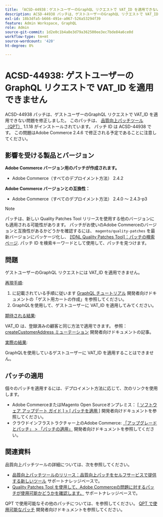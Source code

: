```yaml
---
title: 「ACSD-44938：ゲストユーザーのGraphQL リクエストで VAT_ID を適用できない」
description: ACSD-44938 パッチは、ゲストユーザーのGraphQL リクエストで VAT_ID を適用できない問題を修正しました。 このパッチは、[Quality Patches Tool （QPT） ] （/help/announcements/adobe-commerce-announcements/magento-quality-patches-released-new-tool-to-self-serve-quality-patches.md） 1.1.18 がインストールされている場合に利用できます。 パッチ ID は ACSD-44938 です。 この問題はAdobe Commerce 2.4.6 で修正される予定であることに注意してください。
exl-id: 18b3dfa5-b666-491e-a067-526a53294f39
feature: Admin Workspace, GraphQL
role: Admin
source-git-commit: 1d2e0c1b4a8e3d79a362500ee3ec7bde84a6ce0d
workflow-type: tm+mt
source-wordcount: '420'
ht-degree: 0%

---
```


# ACSD-44938: ゲストユーザーのGraphQL リクエストで VAT_ID を適用できません

ACSD-44938 パッチは、ゲストユーザーのGraphQL リクエストで VAT_ID を適用できない問題を修正しました。 このパッチは、 [品質向上パッチツール（QPT）](/help/announcements/adobe-commerce-announcements/magento-quality-patches-released-new-tool-to-self-serve-quality-patches.md) 1.1.18 がインストールされています。 パッチ ID は ACSD-44938 です。 この問題はAdobe Commerce 2.4.6 で修正される予定であることに注意してください。

## 影響を受ける製品とバージョン

**Adobe Commerce バージョン用のパッチが作成されます。**

* Adobe Commerce（すべてのデプロイメント方法） 2.4.2

**Adobe Commerce バージョンとの互換性：**

* Adobe Commerce（すべてのデプロイメント方法） 2.4.0 ～ 2.4.3-p3

>[!NOTE]
>
>パッチは、新しい Quality Patches Tool リリースを使用する他のバージョンにも適用される可能性があります。 パッチがお使いのAdobe Commerceのバージョンと互換性があるかどうかを確認するには、 `magento/quality-patches` を最新バージョンにパッケージ化し、 [[!DNL Quality Patches Tool]：パッチの検索ページ](https://devdocs.magento.com/quality-patches/tool.html#patch-grid). パッチ ID を検索キーワードとして使用して、パッチを見つけます。

## 問題

ゲストユーザーのGraphQL リクエストには VAT_ID を適用できません。

<u>再現手順</u>:

1. に記載されている手順に従います [GraphQL チュートリアル](https://devdocs.magento.com/guides/v2.4/graphql/tutorials/checkout/checkout-shopping-cart.html) 開発者向けドキュメントの「ゲスト用カートの作成」を参照してください。
1. GraphQLを使用して、ゲストユーザーに VAT_ID を適用してみてください。

<u>期待される結果</u>:

VAT_ID は、登録済みの顧客と同じ方法で適用できます。 参照： [createCustomerAddress ミューテーション](https://devdocs.magento.com/guides/v2.4/graphql/mutations/create-customer-address.html) 開発者向けドキュメントの記事。

<u>実際の結果</u>:

GraphQLを使用しているゲストユーザーに VAT_ID を適用することはできません。

## パッチの適用

個々のパッチを適用するには、デプロイメント方法に応じて、次のリンクを使用します。

* Adobe CommerceまたはMagento Open Sourceオンプレミス： [[ ソフトウェア アップデート ガイド ] > [ パッチを適用 ]](https://devdocs.magento.com/guides/v2.4/comp-mgr/patching/mqp.html) 開発者向けドキュメントを参照してください。
* クラウドインフラストラクチャー上のAdobe Commerce: [「アップグレードとパッチ」 > 「パッチの適用」](https://devdocs.magento.com/cloud/project/project-patch.html) 開発者向けドキュメントを参照してください。

## 関連資料

品質向上パッチツールの詳細については、次を参照してください。

* [品質向上パッチツールのリリース：品質向上パッチをセルフサービスで提供する新しいツール](/help/announcements/adobe-commerce-announcements/magento-quality-patches-released-new-tool-to-self-serve-quality-patches.md) サポートナレッジベースで。
* [Quality Patches Tool を使用して、Adobe Commerceの問題に対するパッチが使用可能かどうかを確認します。](/help/support-tools/patches-available-in-qpt-tool/check-patch-for-magento-issue-with-magento-quality-patches.md) サポートナレッジベースで。

QPT で使用可能なその他のパッチについては、を参照してください。 [QPT で使用可能なパッチ](https://devdocs.magento.com/quality-patches/tool.html#patch-grid) 開発者向けドキュメントを参照してください。
